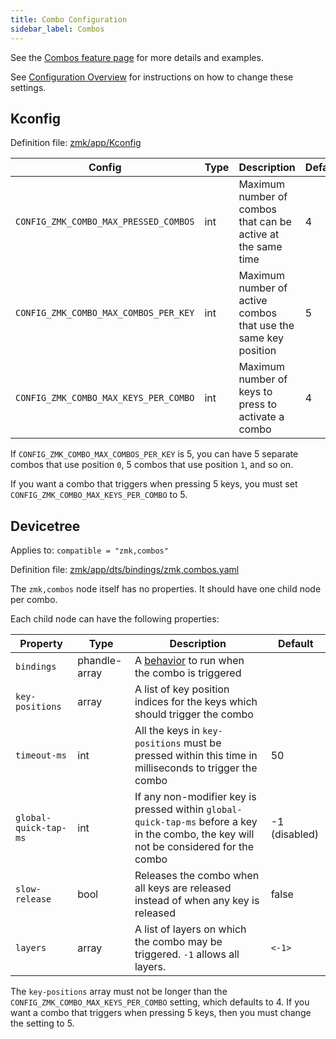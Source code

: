 ```yaml
---
title: Combo Configuration
sidebar_label: Combos
---
```


See the [Combos feature page](../features/combos.md) for more details and examples.

See [Configuration Overview](index.md) for instructions on how to change these settings.

## Kconfig

Definition file: [zmk/app/Kconfig](https://github.com/zmkfirmware/zmk/blob/main/app/Kconfig)

| Config                                | Type | Description                                                    | Default |
| ------------------------------------- | ---- | -------------------------------------------------------------- | ------- |
| `CONFIG_ZMK_COMBO_MAX_PRESSED_COMBOS` | int  | Maximum number of combos that can be active at the same time   | 4       |
| `CONFIG_ZMK_COMBO_MAX_COMBOS_PER_KEY` | int  | Maximum number of active combos that use the same key position | 5       |
| `CONFIG_ZMK_COMBO_MAX_KEYS_PER_COMBO` | int  | Maximum number of keys to press to activate a combo            | 4       |

If `CONFIG_ZMK_COMBO_MAX_COMBOS_PER_KEY` is 5, you can have 5 separate combos that use position `0`, 5 combos that use position `1`, and so on.

If you want a combo that triggers when pressing 5 keys, you must set `CONFIG_ZMK_COMBO_MAX_KEYS_PER_COMBO` to 5.

## Devicetree

Applies to: `compatible = "zmk,combos"`

Definition file: [zmk/app/dts/bindings/zmk,combos.yaml](https://github.com/zmkfirmware/zmk/blob/main/app/dts/bindings/zmk%2Ccombos.yaml)

The `zmk,combos` node itself has no properties. It should have one child node per combo.

Each child node can have the following properties:

| Property              | Type          | Description                                                                                                                             | Default       |
| --------------------- | ------------- | --------------------------------------------------------------------------------------------------------------------------------------- | ------------- |
| `bindings`            | phandle-array | A [behavior](../features/keymaps.md#behaviors) to run when the combo is triggered                                                       |               |
| `key-positions`       | array         | A list of key position indices for the keys which should trigger the combo                                                              |               |
| `timeout-ms`          | int           | All the keys in `key-positions` must be pressed within this time in milliseconds to trigger the combo                                   | 50            |
| `global-quick-tap-ms` | int           | If any non-modifier key is pressed within `global-quick-tap-ms` before a key in the combo, the key will not be considered for the combo | -1 (disabled) |
| `slow-release`        | bool          | Releases the combo when all keys are released instead of when any key is released                                                       | false         |
| `layers`              | array         | A list of layers on which the combo may be triggered. `-1` allows all layers.                                                           | `<-1>`        |

The `key-positions` array must not be longer than the `CONFIG_ZMK_COMBO_MAX_KEYS_PER_COMBO` setting, which defaults to 4. If you want a combo that triggers when pressing 5 keys, then you must change the setting to 5.
